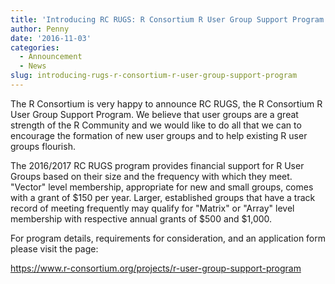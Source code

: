 ```yaml
---
title: 'Introducing RC RUGS: R Consortium R User Group Support Program'
author: Penny
date: '2016-11-03'
categories:
  - Announcement
  - News
slug: introducing-rugs-r-consortium-r-user-group-support-program
---
```


The R Consortium is very happy to announce RC RUGS, the R Consortium R User Group Support Program. We believe that user groups are a great strength of the R Community and we would like to do all that we can to encourage the formation of new user groups and to help existing R user groups flourish.

The 2016/2017 RC RUGS program provides financial support for R User Groups based on their size and the frequency with which they meet. "Vector" level membership, appropriate for new and small groups, comes with a grant of $150 per year. Larger, established groups that have a track record of meeting frequently may qualify for "Matrix" or "Array" level membership with respective annual grants of $500 and $1,000.

For program details, requirements for consideration, and an application form please visit the page:

<https://www.r-consortium.org/projects/r-user-group-support-program>
